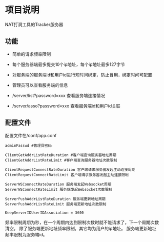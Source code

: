 # 项目说明
NAT打洞工具的Tracker服务器

## 功能 
- 简单的请求频率限制
- 每个服务器端最多提交10个ip地址，每个ip地址最多127字节
- 对服务端的服务端id和用户id进行短时间绑定，防止冒用，绑定时间可配置
- 管理员可以查看服务端的信息

- /server/list?password=xxx 查看服务端连接情况
- /server/asso?password=xxx 查看服务端id和用户id关联

## 配置文件
配置文件在/conf/app.conf
```
adminPasswd #管理员密码

ClientGetAddrListRateDuration #客户端查询服务器地址周期
ClientGetAddrListRateLimit #客户端查询服务器地址次数限制

ClientRequestConnectRateDuration 客户端请求服务器发起主动连接周期
ClientRequestConnectRateLimit 客户端请求服务器发起主动连接限制

ServerWSConnectRateDuration 服务端发起Websocket周期
ServerWSConnectRateLimit 服务端发起Websocket次数限制

ServerPushAddrListRateDuration 服务端更新地址周期
ServerPushAddrListRateLimit 服务端更新地址次数限制

KeepServerIDUserIDAssociation = 3600
```
频率限制周期为秒，在一个周期内达到限制次数时就不能请求了，下一个周期次数清空。
除了服务端更新地址频率限制，其它均为用户的ip地址。
服务端更新地址频率限制为服务端id。
